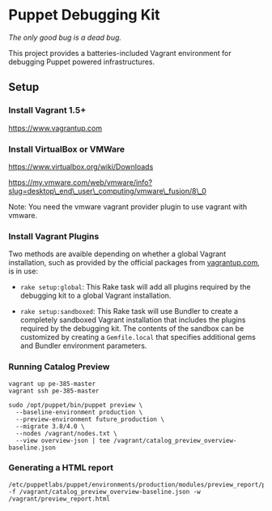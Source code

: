 # Puppet Debugging Kit
_The only good bug is a dead bug._

This project provides a batteries-included Vagrant environment for debugging Puppet powered infrastructures.


## Setup

### Install Vagrant 1.5+

https://www.vagrantup.com

### Install VirtualBox or VMWare

https://www.virtualbox.org/wiki/Downloads

https://my.vmware.com/web/vmware/info?slug=desktop\_end\_user\_computing/vmware\_fusion/8\_0


Note: You need the vmware vagrant provider plugin to use vagrant with vmware.

### Install Vagrant Plugins

Two methods are avaible depending on whether a global Vagrant installation, such as provided by the official packages from [vagrantup.com](http://vagrantup.com), is in use:

  - `rake setup:global`:
    This Rake task will add all plugins required by the debugging kit to a global Vagrant installation.

  - `rake setup:sandboxed`:
    This Rake task will use Bundler to create a completely sandboxed Vagrant installation that includes the plugins required by the debugging kit.
    The contents of the sandbox can be customized by creating a `Gemfile.local` that specifies additional gems and Bundler environment parameters.

### Running Catalog Preview

```
vagrant up pe-385-master
vagrant ssh pe-385-master 
```

```
sudo /opt/puppet/bin/puppet preview \
  --baseline-environment production \
  --preview-environment future_production \
  --migrate 3.8/4.0 \
  --nodes /vagrant/nodes.txt \
  --view overview-json | tee /vagrant/catalog_preview_overview-baseline.json
```

### Generating a HTML report

```shell
/etc/puppetlabs/puppet/environments/production/modules/preview_report/preview_report.rb -f /vagrant/catalog_preview_overview-baseline.json -w /vagrant/preview_report.html
``` 

